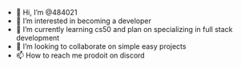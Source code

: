 - 👋 Hi, I’m @484021
- 👀 I’m interested in becoming a developer
- 🌱 I’m currently learning cs50 and plan on specializing in full stack development
- 💞️ I’m looking to collaborate on simple easy projects
- 📫 How to reach me prodoit on discord

<!---
484021/484021 is a ✨ special ✨ repository because its `README.md` (this file) appears on your GitHub profile.
You can click the Preview link to take a look at your changes.
--->
